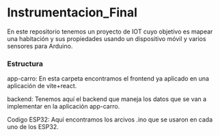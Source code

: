 # Instrumentacion_Final

En este repositorio tenemos un proyecto de IOT cuyo objetivo es mapear una habitación y sus propiedades usando un dispositivo móvil y varios sensores para Arduino.

### Estructura

app-carro: En esta carpeta encontramos el frontend ya aplicado en una aplicación de vite+react.

backend: Tenemos aquí el backend que maneja los datos que se van a implementar en la aplicación app-carro.

Codigo ESP32: Aquí encontramos los arcivos .ino que se usaron en cada uno de los ESP32.

